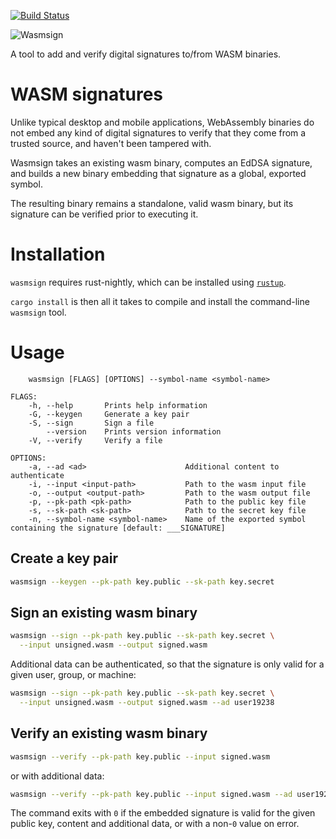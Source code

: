 [![Build Status](https://travis-ci.org/jedisct1/wasmsign.svg?branch=master)](https://travis-ci.org/jedisct1/wasmsign?branch=master)

![Wasmsign](https://raw.github.com/jedisct1/wasmsign/master/logo.png)

A tool to add and verify digital signatures to/from WASM binaries.

# WASM signatures

Unlike typical desktop and mobile applications, WebAssembly binaries do not embed any kind of digital signatures to verify that they come from a trusted source, and haven't been tampered with.

Wasmsign takes an existing wasm binary, computes an EdDSA signature, and builds a new binary embedding that signature as a global, exported symbol.

The resulting binary remains a standalone, valid wasm binary, but its signature can be verified prior to executing it.

# Installation

`wasmsign` requires rust-nightly, which can be installed using [`rustup`](https://rustup.rs/).

`cargo install` is then all it takes to compile and install the command-line `wasmsign` tool.

# Usage

```
    wasmsign [FLAGS] [OPTIONS] --symbol-name <symbol-name>

FLAGS:
    -h, --help       Prints help information
    -G, --keygen     Generate a key pair
    -S, --sign       Sign a file
        --version    Prints version information
    -V, --verify     Verify a file

OPTIONS:
    -a, --ad <ad>                      Additional content to authenticate
    -i, --input <input-path>           Path to the wasm input file
    -o, --output <output-path>         Path to the wasm output file
    -p, --pk-path <pk-path>            Path to the public key file
    -s, --sk-path <sk-path>            Path to the secret key file
    -n, --symbol-name <symbol-name>    Name of the exported symbol containing the signature [default: ___SIGNATURE]
```

## Create a key pair

```sh
wasmsign --keygen --pk-path key.public --sk-path key.secret
```

## Sign an existing wasm binary

```sh
wasmsign --sign --pk-path key.public --sk-path key.secret \
  --input unsigned.wasm --output signed.wasm
```

Additional data can be authenticated, so that the signature is only valid for a given user, group, or machine:

```sh
wasmsign --sign --pk-path key.public --sk-path key.secret \
  --input unsigned.wasm --output signed.wasm --ad user19238
```

## Verify an existing wasm binary

```sh
wasmsign --verify --pk-path key.public --input signed.wasm
```

or with additional data:

```sh
wasmsign --verify --pk-path key.public --input signed.wasm --ad user19238
```

The command exits with `0` if the embedded signature is valid for the given public key, content and additional data, or with a non-`0` value on error.